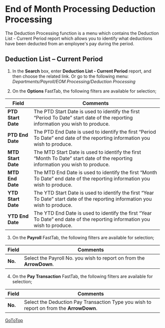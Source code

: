 # End of Month Processing Deduction Processing

The Deduction Processing function is a menu which contains the Deduction List - Current Period report which allows you to identify what deductions have been deducted from an employee's pay during the period.



## Deduction List – Current Period

1.  In the **Search** box, enter **Deduction List - Current Period** report, and then choose the related link.  Or go to the following menu:  *Departments/Payroll/EOM Processing/Deduction Processing*

2.  On the **Options** FastTab, the following filters are available for selection;
 
|Field|	Comments|
|---|---|
|**PTD Start Date**|	The PTD Start Date is used to identify the first “Period To Date” start date of the reporting information you wish to produce.
|**PTD End Date**|	The PTD End Date is used to identify the first “Period To Date” end date of the reporting information you wish to produce.
|**MTD Start Date**|	The MTD Start Date is used to identify the first “Month To Date” start date of the reporting information you wish to produce.
|**MTD End Date**|	The MTD End Date is used to identify the first “Month To Date” end date of the reporting information you wish to produce.
|**YTD Start Date**|	The YTD Start Date is used to identify the first “Year To Date” start date of the reporting information you wish to produce.
|**YTD End Date**|	The YTD End Date is used to identify the first “Year To Date” end date of the reporting information you wish to produce.

3.  On the **Payroll** FastTab, the following filters are available for selection;

|Field|	Comments|
|---|---|
|**No.**|Select the Payroll No. you wish to report on from the **ArrowDown**.

4.  On the **Pay Transaction** FastTab, the following filters are available for selection;

|Field|	Comments|
|---|---|
|**No.**|	Select the Deduction Pay Transaction Type you wish to report on from the **ArrowDown**.


[GoToTop](#end-of-month-processing-deduction-processing)

